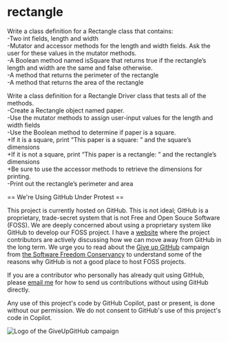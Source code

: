 # rectangle
Write a class definition for a Rectangle class that contains:      
-Two int fields, length and width     
-Mutator and accessor methods for the length and width fields. Ask the user for these values in the mutator methods.     
-A Boolean method named isSquare that returns true if the rectangle’s length and width are the same and false otherwise.     
-A method that returns the perimeter of the rectangle     
-A method that returns the area of the rectangle  

Write a class definition for a Rectangle Driver class that tests all of the methods.  
-Create a Rectangle object named paper.     
-Use the mutator methods to assign user-input values for the length and width fields     
-Use the Boolean method to determine if paper is a square.         
  +If it is a square, print “This paper is a square: ” and the square’s dimensions         
  +If it is not a square, print “This paper is a rectangle: ” and the rectangle’s dimensions         
  +Be sure to use the accessor methods to retrieve the dimensions for printing.     
-Print out the rectangle’s perimeter and area

== We're Using GitHub Under Protest ==

This project is currently hosted on GitHub.  This is not ideal; GitHub is a
proprietary, trade-secret system that is not Free and Open Souce Software
(FOSS).  We are deeply concerned about using a proprietary system like GitHub
to develop our FOSS project. I have a [website](bellKevin.me) where the
project contributors are actively discussing how we can move away from GitHub
in the long term.  We urge you to read about the [Give up GitHub](https://GiveUpGitHub.org) campaign 
from [the Software Freedom Conservancy](https://sfconservancy.org) to understand some of the reasons why GitHub is not 
a good place to host FOSS projects.

If you are a contributor who personally has already quit using GitHub, please
[email me](bellKevin.me) for how to send us contributions without
using GitHub directly.

Any use of this project's code by GitHub Copilot, past or present, is done
without our permission.  We do not consent to GitHub's use of this project's
code in Copilot.

![Logo of the GiveUpGitHub campaign](https://sfconservancy.org/img/GiveUpGitHub.png)
